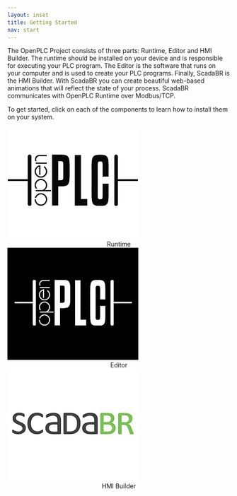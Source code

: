 ```yaml
---
layout: inset
title: Getting Started
nav: start
---
```


The OpenPLC Project consists of three parts: Runtime, Editor and HMI Builder.
The runtime should be installed on your device and is responsible for executing
your PLC program. The Editor is the software that runs on your computer and is
 used to create your PLC programs. Finally, ScadaBR is the HMI Builder. With
 ScadaBR you can create beautiful web-based animations that will reflect the
 state of your process. ScadaBR communicates with OpenPLC Runtime over
 Modbus/TCP.

To get started, click on each of the components to learn how to install them
on your system.

<div class="pure-g">
    <div class="pure-u-1 pure-u-md-1-3">
      <a href="/runtime"><img src="runtime.webp"/></a>
      <div style="text-align:center">Runtime</div>
    </div>
    <div class="pure-u-1 pure-u-md-1-3">
      <a href="/plcopen-editor"><img src="editor.webp"/></a>
      <div style="text-align:center">Editor</div>
    </div>
    <div class="pure-u-1 pure-u-md-1-3">
      <a href="/reference/scadabr"><img src="scadabr.webp"/></a>
      <div style="text-align:center">HMI Builder</div>
    </div>
</div>
